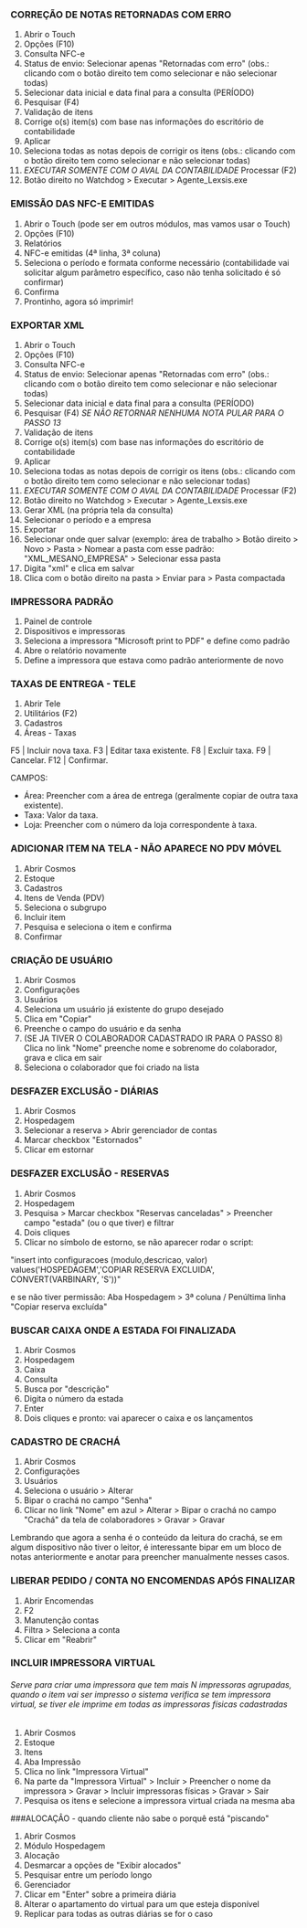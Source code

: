 ### CORREÇÃO DE NOTAS RETORNADAS COM ERRO  

1. Abrir o Touch
2. Opções (F10)
3. Consulta NFC-e
4. Status de envio: Selecionar apenas "Retornadas com erro" (obs.: clicando com o botão direito tem como selecionar e não selecionar todas)
5. Selecionar data inicial e data final para a consulta (PERÍODO)
6. Pesquisar (F4)
7. Validação de itens
8. Corrige o(s) item(s) com base nas informações do escritório de contabilidade
9. Aplicar
10. Seleciona todas as notas depois de corrigir os itens (obs.: clicando com o botão direito tem como selecionar e não selecionar todas)
11. *EXECUTAR SOMENTE COM O AVAL DA CONTABILIDADE* Processar (F2)
12. Botão direito no Watchdog > Executar > Agente_Lexsis.exe

### EMISSÃO DAS NFC-E EMITIDAS  

1. Abrir o Touch (pode ser em outros módulos, mas vamos usar o Touch)
2. Opções (F10)
3. Relatórios
4. NFC-e emitidas (4ª linha, 3ª coluna)
5. Seleciona o período e formata conforme necessário (contabilidade vai solicitar algum parâmetro específico, caso não tenha solicitado é só confirmar)
6. Confirma
7. Prontinho, agora só imprimir!

### EXPORTAR XML  

1. Abrir o Touch
2. Opções (F10)
3. Consulta NFC-e
4. Status de envio: Selecionar apenas "Retornadas com erro" (obs.: clicando com o botão direito tem como selecionar e não selecionar todas)
5. Selecionar data inicial e data final para a consulta (PERÍODO)
6. Pesquisar (F4) *SE NÃO RETORNAR NENHUMA NOTA PULAR PARA O PASSO 13*
7. Validação de itens
8. Corrige o(s) item(s) com base nas informações do escritório de contabilidade
9. Aplicar
10. Seleciona todas as notas depois de corrigir os itens (obs.: clicando com o botão direito tem como selecionar e não selecionar todas)
11. *EXECUTAR SOMENTE COM O AVAL DA CONTABILIDADE* Processar (F2)
12. Botão direito no Watchdog > Executar > Agente_Lexsis.exe
13. Gerar XML (na própria tela da consulta)
14. Selecionar o período e a empresa
15. Exportar
16.  Selecionar onde quer salvar (exemplo: área de trabalho > Botão direito > Novo > Pasta > Nomear a pasta com esse padrão: "XML_MESANO_EMPRESA" > Selecionar essa pasta
17. Digita "xml" e clica em salvar
18. Clica com o botão direito na pasta > Enviar para > Pasta compactada


### IMPRESSORA PADRÃO  

1. Painel de controle
2. Dispositivos e impressoras
3. Seleciona a impressora "Microsoft print to PDF" e define como padrão
4. Abre o relatório novamente
5. Define a impressora que estava como padrão anteriormente de novo


### TAXAS DE ENTREGA - TELE  

1. Abrir Tele
2. Utilitários (F2)
3. Cadastros
4. Áreas - Taxas

F5 | Incluir nova taxa.
F3 | Editar taxa existente.
F8 | Excluir taxa.
F9 | Cancelar.
F12 | Confirmar.

CAMPOS:

- Área: Preencher com a área de entrega (geralmente copiar de outra taxa existente).
- Taxa: Valor da taxa.
- Loja: Preencher com o número da loja correspondente à taxa.

### ADICIONAR ITEM NA TELA - NÃO APARECE NO PDV MÓVEL  

1. Abrir Cosmos
2. Estoque
3. Cadastros
4. Itens de Venda (PDV)
5. Seleciona o subgrupo
6. Incluir item
7. Pesquisa e seleciona o item e confirma
8. Confirmar

### CRIAÇÃO DE USUÁRIO  

1. Abrir Cosmos
2. Configurações
3. Usuários
4. Seleciona um usuário já existente do grupo desejado
5. Clica em "Copiar"
6. Preenche o campo do usuário e da senha
7. (SE JA TIVER O COLABORADOR CADASTRADO IR PARA O PASSO 8) Clica no link "Nome" preenche nome e sobrenome do colaborador, grava e clica em sair
8. Seleciona o colaborador que foi criado na lista

### DESFAZER EXCLUSÃO - DIÁRIAS  

1. Abrir Cosmos
2. Hospedagem
3. Selecionar a reserva > Abrir gerenciador de contas
4. Marcar checkbox "Estornados"
5. Clicar em estornar

### DESFAZER EXCLUSÃO - RESERVAS  

1. Abrir Cosmos
2. Hospedagem
3. Pesquisa > Marcar checkbox "Reservas canceladas" > Preencher campo "estada" (ou o que tiver) e filtrar
4. Dois cliques
5. Clicar no símbolo de estorno, se não aparecer rodar o script: 

"insert into configuracoes (modulo,descricao, valor)
values('HOSPEDAGEM','COPIAR RESERVA EXCLUIDA', CONVERT(VARBINARY, 'S'))"

e se não tiver permissão:
Aba Hospedagem > 3ª coluna / Penúltima linha "Copiar reserva excluída"

### BUSCAR CAIXA ONDE A ESTADA FOI FINALIZADA 

1. Abrir Cosmos
2. Hospedagem
3. Caixa
4. Consulta
5. Busca por "descrição"
6. Digita o número da estada
7. Enter
8. Dois cliques e pronto: vai aparecer o caixa e os lançamentos

### CADASTRO DE CRACHÁ
1. Abrir Cosmos
2. Configurações
3. Usuários
4. Seleciona o usuário > Alterar
5. Bipar o crachá no campo "Senha" 
6. Clicar no link "Nome" em azul > Alterar > Bipar o crachá no campo "Crachá" da tela de colaboradores > Gravar > Gravar

Lembrando que agora a senha é o conteúdo da leitura do crachá, se em algum dispositivo não tiver o leitor,
é interessante bipar em um bloco de notas anteriormente e anotar para preencher manualmente nesses casos.

### LIBERAR PEDIDO / CONTA NO ENCOMENDAS APÓS FINALIZAR

1. Abrir Encomendas
2. F2
3. Manutenção contas
4. Filtra > Seleciona a conta
5. Clicar em "Reabrir"

### INCLUIR IMPRESSORA VIRTUAL 
###### Serve para criar uma impressora que tem mais N impressoras agrupadas, quando o item vai ser impresso o sistema verifica se tem impressora virtual, se tiver ele imprime em todas as impressoras físicas cadastradas

1. Abrir Cosmos
2. Estoque
3. Itens
4. Aba Impressão
5. Clica no link "Impressora Virtual"
6. Na parte da "Impressora Virtual" > Incluir > Preencher o nome da impressora > Gravar > Incluir impressoras físicas > Gravar > Sair
7. Pesquisa os itens e selecione a impressora virtual criada na mesma aba

###ALOCAÇÂO - quando cliente não sabe o porquê está "piscando"

1. Abrir Cosmos
2. Módulo Hospedagem
3. Alocação
4. Desmarcar a opções de "Exibir alocados"
5. Pesquisar entre um período longo
6. Gerenciador
7. Clicar em "Enter" sobre a primeira diária
8. Alterar o apartamento do virtual para um que esteja disponível
9. Replicar para todas as outras diárias se for o caso
